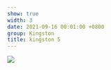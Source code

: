 ```yaml
---
show: true
width: 3
date: 2021-09-16 00:01:00 +0800
group: Kingston
title: kingston 5
---
```

<div>
<a href="/assets/images/photos/kingston/20231218-DSC00038.jpg" target="_blank">
    <img data-src="/assets/images/photos/kingston/20231218-DSC00038.jpg" class="lazy w-100 rounded-xl" src="{{ '/assets/images/empty_300x200.png' | relative_url }}">
</a>
</div>
